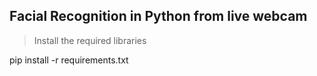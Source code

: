 ## Facial Recognition in Python from live webcam


> Install the required libraries

pip install -r requirements.txt